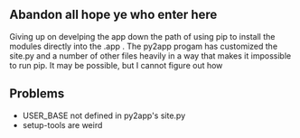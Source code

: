 ## Abandon all hope ye who enter here
Giving up on develping the app down the path of using pip to install the modules directly into the .app . The py2app progam has customized the site.py and a number of other files heavily in a way that makes it impossible to run pip. It may be possible, but I cannot figure out how

## Problems
- USER_BASE not defined in py2app's site.py
- setup-tools are weird
